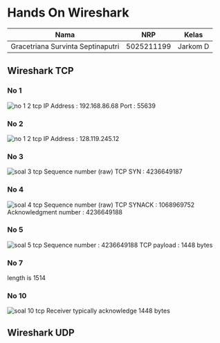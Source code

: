 # Hands On Wireshark

|        Nama           | NRP|      Kelas       |
| ---                   |--- |--- |
|Gracetriana Survinta Septinaputri | 5025211199 | Jarkom D |

## Wireshark TCP
### No 1
![no 1 2 tcp](https://github.com/gracetrianaa/handson-jarkom/assets/90684914/8810bec5-5fbf-4e32-bfe0-c639a8ac78cb)
IP Address : 192.168.86.68
Port : 55639
### No 2
![no 1 2 tcp](https://github.com/gracetrianaa/handson-jarkom/assets/90684914/aae64b7b-767f-4621-8dda-cc4920be8635)
IP Address : 128.119.245.12
### No 3
![soal 3 tcp](https://github.com/gracetrianaa/handson-jarkom/assets/90684914/3185ccfb-b7fc-4152-98da-20c4999ec39c)
Sequence number (raw) TCP SYN : 4236649187
### No 4
![soal 4 tcp](https://github.com/gracetrianaa/handson-jarkom/assets/90684914/477691b9-b8d3-43d3-983e-c1b3b54db898)
Sequence number (raw) TCP SYNACK : 1068969752
Acknowledgment number : 4236649188
### No 5
![soal 5 tcp](https://github.com/gracetrianaa/handson-jarkom/assets/90684914/c2e471e9-2a9c-4be1-9b4c-e5948f16c988)
Sequence number : 4236649188
TCP payload : 1448 bytes
### No 7
length is 1514
### No 10
![soal 10 tcp](https://github.com/gracetrianaa/handson-jarkom/assets/90684914/c78cccaf-ddc0-40c0-bfbc-2f837b252756)
Receiver typically acknowledge 1448 bytes

## Wireshark UDP

